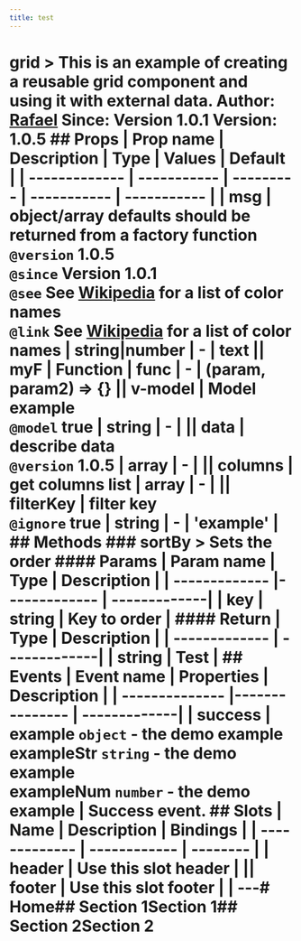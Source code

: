 ```yaml
---
title: test
---
```

  # grid    > This is an example of creating a reusable grid component and using it with external data.      Author: [Rafael](https://github.com/rafaesc92)  Since: Version 1.0.1  Version: 1.0.5      ## Props  | Prop name     | Description | Type      | Values      | Default     |  | ------------- | ----------- | --------- | ----------- | ----------- |  | msg | object/array defaults should be returned from a factory function<br/>`@version` 1.0.5<br/>`@since` Version 1.0.1<br/>`@see` See [Wikipedia](https://en.wikipedia.org/wiki/Web_colors#HTML_color_names) for a list of color names<br/>`@link` See [Wikipedia](https://en.wikipedia.org/wiki/Web_colors#HTML_color_names) for a list of color names | string\|number | - | text || myF | Function | func | - | (param, param2) => {} || v-model | Model example<br/>`@model` true | string | - |  || data | describe data<br/>`@version` 1.0.5 | array | - |  || columns | get columns list | array | - |  || filterKey | filter key<br/>`@ignore` true | string | - | 'example' |    ## Methods  ### sortBy  > Sets the order  #### Params  | Param name     | Type        | Description  |  | ------------- |------------- | -------------|  | key | string | Key to order |  #### Return  | Type        | Description  |  | ------------- | -------------|  | string | Test |        ## Events  | Event name     | Properties     | Description  |  | -------------- |--------------- | -------------|  | success | **example** `object` - the demo example<br>**exampleStr** `string` - the demo example<br>**exampleNum** `number` - the demo example | Success event.    ## Slots  | Name          | Description  | Bindings |  | ------------- | ------------ | -------- |  | header | Use this slot header |  || footer | Use this slot footer |  |  ---# Home## Section 1Section 1## Section 2Section 2